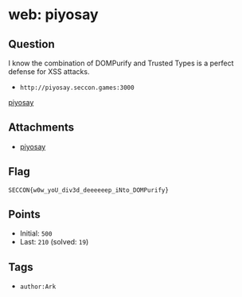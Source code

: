 # web: piyosay
## Question
I know the combination of DOMPurify and Trusted Types is a perfect defense for XSS attacks.

- `http://piyosay.seccon.games:3000`

[piyosay](files)

## Attachments
- [piyosay](files)

## Flag
```
SECCON{w0w_yoU_div3d_deeeeeep_iNto_DOMPurify}
```

## Points
- Initial: `500`
- Last: `210` (solved: `19`)

## Tags
- `author:Ark`
